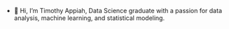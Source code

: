- 👋 Hi, I’m Timothy Appiah, Data Science graduate with a passion for data analysis, machine learning, and statistical modeling.

<!---
alpha2699/alpha2699 is a ✨ special ✨ repository because its `README.md` (this file) appears on your GitHub profile.
You can click the Preview link to take a look at your changes.
--->
